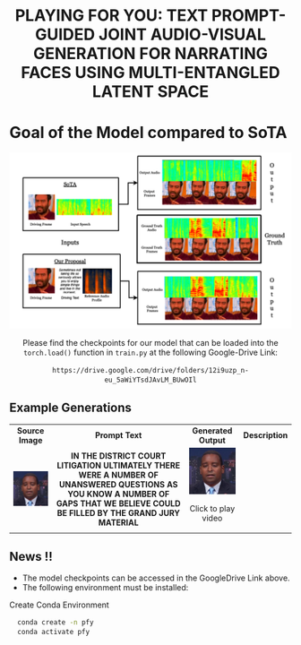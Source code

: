 <h1 align='center'>PLAYING FOR YOU: TEXT PROMPT-GUIDED JOINT
AUDIO-VISUAL GENERATION FOR NARRATING FACES
USING MULTI-ENTANGLED LATENT SPACE</h1>

# Goal of the Model compared to SoTA

![Goal](./assets/example.png)

<div align='center'>

Please find the checkpoints for our model that can be loaded into the `torch.load()` function in `train.py` at the following Google-Drive Link:

`https://drive.google.com/drive/folders/12i9uzp_n-eu_5aWiYTsdJAvLM_BUwOIl`
</div>

## Example Generations

<table class="center">

<tr>
    <td style="text-align: center"><b>Source Image</b></td>
    <td style="text-align: center"><b>Prompt Text</b></td>
    <td style="text-align: center"><b>Generated Output</b></td>
    <td style="text-align: center"><b>Description</b></td>
</tr>

<tr>
    <td style="text-align: center"><a target="_blank" href="https://github.com/Playing-for-you/Playing-for-you/blob/main/assets/Images/man.jpg"><img src="https://github.com/Playing-for-you/Playing-for-you/blob/main/assets/Images/man.jpg", width="200"></a></td>
    <td style="text-align: center"><b>IN THE DISTRICT COURT LITIGATION ULTIMATELY THERE WERE A NUMBER OF UNANSWERED QUESTIONS AS YOU KNOW A NUMBER OF GAPS THAT WE BELIEVE COULD BE FILLED BY THE GRAND JURY MATERIAL</b></td>
    <td style="text-align: center">
        <a href="https://github.com/user-attachments/assets/776e66ac-65be-48cf-bc31-13ea6e5c2219" target="_blank">
            <img src="https://github.com/Playing-for-you/Playing-for-you/blob/main/assets/Images/man.jpg" width="200">
        </a>
        <p>Click to play video</p>
    </td>

</tr>

</table>

## News !!

- The model checkpoints can be accessed in the GoogleDrive Link above.
- The following environment must be installed:

Create Conda Environment

```bash
  conda create -n pfy
  conda activate pfy
```
